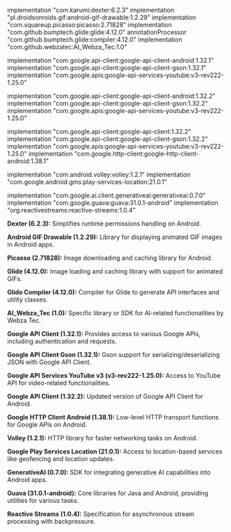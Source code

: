 implementation "com.karumi:dexter:6.2.3"
implementation "pl.droidsonroids.gif:android-gif-drawable:1.2.29"
implementation "com.squareup.picasso:picasso:2.71828"
implementation "com.github.bumptech.glide:glide:4.12.0"
annotationProcessor "com.github.bumptech.glide:compiler:4.12.0"
implementation "com.github.webzatec:AI_Webza_Tec:1.0"

implementation "com.google.api-client:google-api-client-android:1.32.1"
implementation "com.google.api-client:google-api-client-gson:1.32.1"
implementation "com.google.apis:google-api-services-youtube:v3-rev222-1.25.0"

implementation "com.google.api-client:google-api-client-android:1.32.2"
implementation "com.google.api-client:google-api-client-gson:1.32.2"
implementation "com.google.apis:google-api-services-youtube:v3-rev222-1.25.0"

implementation "com.google.api-client:google-api-client:1.32.2"
implementation "com.google.api-client:google-api-client-gson:1.32.2"
implementation "com.google.apis:google-api-services-youtube:v3-rev222-1.25.0"
implementation "com.google.http-client:google-http-client-android:1.38.1"

implementation "com.android.volley:volley:1.2.1"
implementation "com.google.android.gms:play-services-location:21.0.1"

implementation "com.google.ai.client.generativeai:generativeai:0.7.0"
implementation "com.google.guava:guava:31.0.1-android"
implementation "org.reactivestreams:reactive-streams:1.0.4"





**Dexter (6.2.3):**
Simplifies runtime permissions handling on Android.

**Android GIF Drawable (1.2.29):**
Library for displaying animated GIF images in Android apps.

**Picasso (2.71828):**
Image downloading and caching library for Android.

**Glide (4.12.0):**
Image loading and caching library with support for animated GIFs.

**Glide Compiler (4.12.0):**
Compiler for Glide to generate API interfaces and utility classes.

**AI_Webza_Tec (1.0):**
Specific library or SDK for AI-related functionalities by Webza Tec.

**Google API Client (1.32.1):**
Provides access to various Google APIs, including authentication and requests.

**Google API Client Gson (1.32.1):**
Gson support for serializing/deserializing JSON with Google API Client.

**Google API Services YouTube v3 (v3-rev222-1.25.0):**
Access to YouTube API for video-related functionalities.

**Google API Client (1.32.2):**
Updated version of Google API Client for Android.

**Google HTTP Client Android (1.38.1):**
Low-level HTTP transport functions for Google APIs on Android.

**Volley (1.2.1):**
HTTP library for faster networking tasks on Android.

**Google Play Services Location (21.0.1):**
Access to location-based services like geofencing and location updates.

**GenerativeAI (0.7.0):**
SDK for integrating generative AI capabilities into Android apps.

**Guava (31.0.1-android):**
Core libraries for Java and Android, providing utilities for various tasks.

**Reactive Streams (1.0.4):**
Specification for asynchronous stream processing with backpressure.



